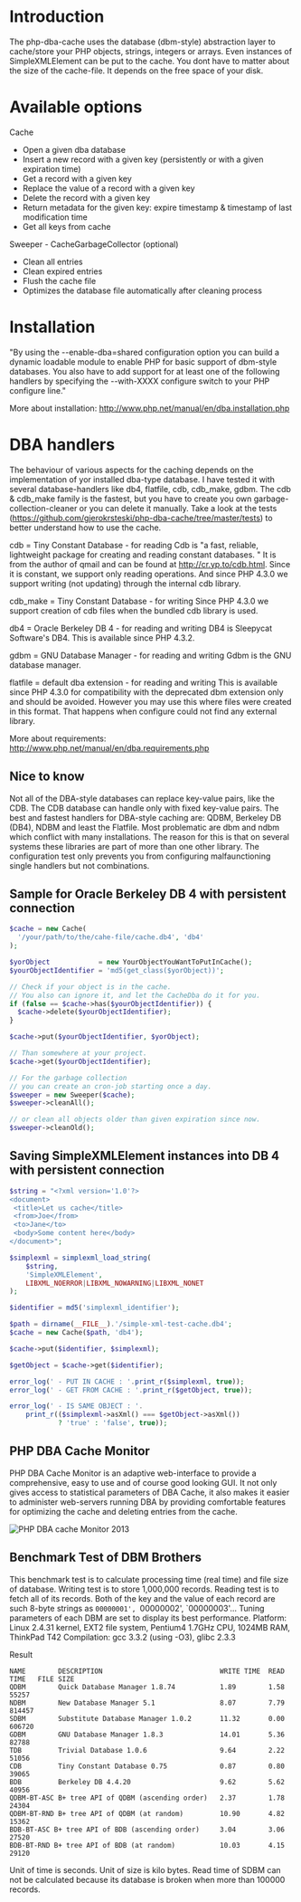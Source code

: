 Introduction
============

The php-dba-cache uses the database (dbm-style) abstraction layer to cache/store your PHP objects, 
strings, integers or arrays. Even instances of SimpleXMLElement can be put to the cache. You dont 
have to matter about the size of the cache-file. It depends on the free space of your disk.

Available options
===========================

Cache
- Open a given dba database
- Insert a new record with a given key (persistently or with a given expiration time)
- Get a record with a given key
- Replace the value of a record with a given key
- Delete the record with a given key
- Return metadata for the given key: expire timestamp & timestamp of last modification time
- Get all keys from cache
    
Sweeper - CacheGarbageCollector (optional)
- Clean all entries
- Clean expired entries
- Flush the cache file
- Optimizes the database file automatically after cleaning process

Installation
============

"By using the --enable-dba=shared configuration option you can build a dynamic loadable module
to enable PHP for basic support of dbm-style databases. You also have to add support for at
least one of the following handlers by specifying the --with-XXXX configure switch
to your PHP configure line."
    
More about installation: http://www.php.net/manual/en/dba.installation.php

DBA handlers
============

The behaviour of various aspects for the caching depends on the implementation of yor
installed dba-type database. I have tested it with several database-handlers like db4, flatfile,
cdb, cdb_make, gdbm. The cdb & cdb_make family is the fastest, but you have to create
you own garbage-collection-cleaner or you can delete it manually. Take a look at the tests
(https://github.com/gjerokrsteski/php-dba-cache/tree/master/tests) to better understand
how to use the cache.

cdb = Tiny Constant Database - for reading
Cdb is "a fast, reliable, lightweight package for creating and reading constant databases.
" It is from the author of qmail and can be found at http://cr.yp.to/cdb.html. Since it is
constant, we support only reading operations. And since PHP 4.3.0 we support writing
(not updating) through the internal cdb library.

cdb_make = Tiny Constant Database - for writing
Since PHP 4.3.0 we support creation of cdb files when the bundled cdb library is used.

db4 = Oracle Berkeley DB 4 - for reading and writing
DB4 is Sleepycat Software's DB4. This is available since PHP 4.3.2.

gdbm = GNU Database Manager - for reading and writing
Gdbm is the GNU database manager.

flatfile = default dba extension - for reading and writing
This is available since PHP 4.3.0 for compatibility with the deprecated dbm extension only
and should be avoided. However you may use this where files were created in this format.
That happens when configure could not find any external library.
    
More about requirements: http://www.php.net/manual/en/dba.requirements.php


Nice to know
------------

Not all of the DBA-style databases can replace key-value pairs, like the CDB. The CDB database
can handle only with fixed key-value pairs. The best and fastest handlers for DBA-style caching
are: QDBM, Berkeley DB (DB4), NDBM and least the Flatfile.
Most problematic are dbm and ndbm which conflict with many installations. The reason for this is
that on several systems these libraries are part of more than one other library. The configuration
test only prevents you from configuring malfaunctioning single handlers but not combinations.

Sample for Oracle Berkeley DB 4 with persistent connection
----------------------------------------------------------

```php
$cache = new Cache(
  '/your/path/to/the/cahe-file/cache.db4', 'db4'
);

$yorObject            = new YourObjectYouWantToPutInCache();
$yourObjectIdentifier = 'md5(get_class($yorObject))';

// Check if your object is in the cache.
// You also can ignore it, and let the CacheDba do it for you.
if (false == $cache->has($yourObjectIdentifier)) {
  $cache->delete($yourObjectIdentifier);
}

$cache->put($yourObjectIdentifier, $yorObject);

// Than somewhere at your project.
$cache->get($yourObjectIdentifier);

// For the garbage collection 
// you can create an cron-job starting once a day.
$sweeper = new Sweeper($cache);
$sweeper->cleanAll();

// or clean all objects older than given expiration since now.
$sweeper->cleanOld();
```

Saving SimpleXMLElement instances into DB 4 with persistent connection
----------------------------------------------------------------------

```php
$string = "<?xml version='1.0'?>
<document>
 <title>Let us cache</title>
 <from>Joe</from>
 <to>Jane</to>
 <body>Some content here</body>
</document>";

$simplexml = simplexml_load_string(
    $string,
    'SimpleXMLElement',
    LIBXML_NOERROR|LIBXML_NOWARNING|LIBXML_NONET
);

$identifier = md5('simplexml_identifier');

$path = dirname(__FILE__).'/simple-xml-test-cache.db4';
$cache = new Cache($path, 'db4');

$cache->put($identifier, $simplexml);

$getObject = $cache->get($identifier);

error_log(' - PUT IN CACHE : '.print_r($simplexml, true));
error_log(' - GET FROM CACHE : '.print_r($getObject, true));

error_log(' - IS SAME OBJECT : '.
    print_r(($simplexml->asXml() === $getObject->asXml())
            ? 'true' : 'false', true));
```

PHP DBA Cache Monitor
---------------------
PHP DBA Cache Monitor is an adaptive web-interface to provide a comprehensive, easy to use 
and of course good looking GUI. It not only gives access to statistical parameters of DBA Cache, 
it also makes it easier to administer web-servers running DBA by providing comfortable features 
for optimizing the cache and deleting entries from the cache. 
 
 ![PHP DBA cache Monitor 2013](http://farm9.staticflickr.com/8528/8547311457_9e4a7ca45d.jpg "PHP DBA Cache Monitor")


Benchmark Test of DBM Brothers
------------------------------

This benchmark test is to calculate processing time (real time)
and file size of database. Writing test is to store 1,000,000 records. Reading test is
to fetch all of its records. Both of the key and the value of each record are such 8-byte
strings as `00000001', `00000002', `00000003'... Tuning parameters of each DBM are set to
display its best performance. Platform: Linux 2.4.31 kernel, EXT2 file system,
Pentium4 1.7GHz CPU, 1024MB RAM, ThinkPad T42 Compilation: gcc 3.3.2 (using -O3), glibc 2.3.3

Result
```cli
NAME        DESCRIPTION                             WRITE TIME  READ TIME   FILE SIZE
QDBM        Quick Database Manager 1.8.74           1.89        1.58        55257
NDBM        New Database Manager 5.1                8.07        7.79        814457
SDBM        Substitute Database Manager 1.0.2       11.32       0.00        606720
GDBM        GNU Database Manager 1.8.3              14.01       5.36        82788
TDB         Trivial Database 1.0.6                  9.64        2.22        51056
CDB         Tiny Constant Database 0.75             0.87        0.80        39065
BDB         Berkeley DB 4.4.20                      9.62        5.62        40956
QDBM-BT-ASC B+ tree API of QDBM (ascending order)   2.37        1.78        24304
QDBM-BT-RND B+ tree API of QDBM (at random)         10.90       4.82        15362
BDB-BT-ASC B+ tree API of BDB (ascending order)     3.04        3.06        27520
BDB-BT-RND B+ tree API of BDB (at random)           10.03       4.15        29120
```

Unit of time is seconds. Unit of size is kilo bytes. Read time of SDBM can not be calculated
because its database is broken when more than 100000 records.


